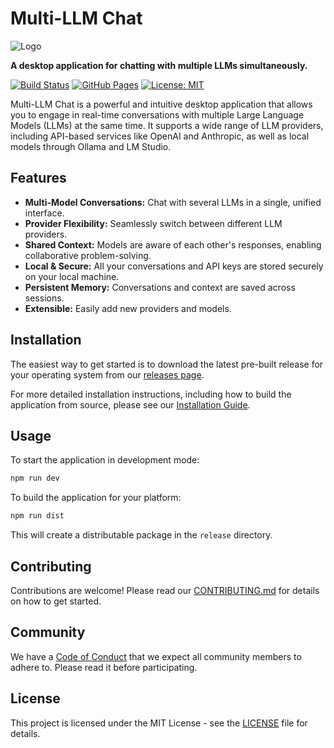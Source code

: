 # Multi-LLM Chat

![Logo](https://via.placeholder.com/150x150.png?text=Logo)

**A desktop application for chatting with multiple LLMs simultaneously.**

[![Build Status](https://github.com/your-username/multi-llm-chat/actions/workflows/build-and-test.yml/badge.svg)](https://github.com/your-username/multi-llm-chat/actions/workflows/build-and-test.yml)
[![GitHub Pages](https://img.shields.io/badge/Website-Live-green)](https://your-username.github.io/multi-llm-chat/)
[![License: MIT](https://img.shields.io/badge/License-MIT-yellow.svg)](https://opensource.org/licenses/MIT)

Multi-LLM Chat is a powerful and intuitive desktop application that allows you to engage in real-time conversations with multiple Large Language Models (LLMs) at the same time. It supports a wide range of LLM providers, including API-based services like OpenAI and Anthropic, as well as local models through Ollama and LM Studio.

## Features

- **Multi-Model Conversations:** Chat with several LLMs in a single, unified interface.
- **Provider Flexibility:** Seamlessly switch between different LLM providers.
- **Shared Context:** Models are aware of each other's responses, enabling collaborative problem-solving.
- **Local & Secure:** All your conversations and API keys are stored securely on your local machine.
- **Persistent Memory:** Conversations and context are saved across sessions.
- **Extensible:** Easily add new providers and models.

## Installation

The easiest way to get started is to download the latest pre-built release for your operating system from our [releases page](https://github.com/your-username/multi-llm-chat/releases).

For more detailed installation instructions, including how to build the application from source, please see our [Installation Guide](INSTALLATION.md).


## Usage

To start the application in development mode:

```bash
npm run dev
```

To build the application for your platform:

```bash
npm run dist
```

This will create a distributable package in the `release` directory.

## Contributing

Contributions are welcome! Please read our [CONTRIBUTING.md](CONTRIBUTING.md) for details on how to get started.

## Community

We have a [Code of Conduct](CODE_OF_CONDUCT.md) that we expect all community members to adhere to. Please read it before participating.

## License

This project is licensed under the MIT License - see the [LICENSE](LICENSE) file for details.
